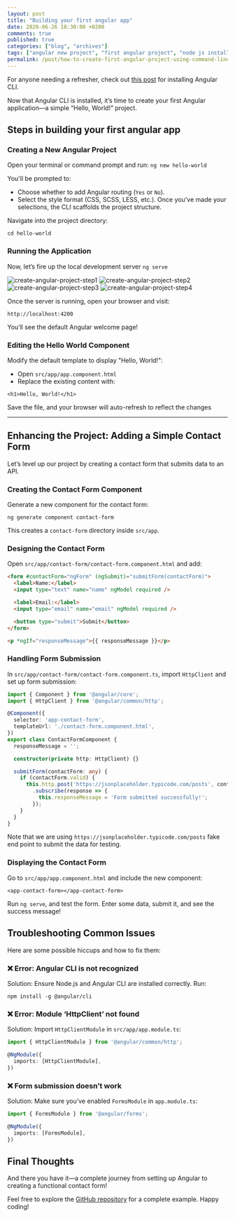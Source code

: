 ```yaml
---
layout: post
title: "Building your first angular app"
date: 2020-06-26 18:30:00 +0200
comments: true
published: true
categories: ["blog", "archives"]
tags: ["angular new project", "first angular project", "node js install", "npm"]
permalink: /post/how-to-create-first-angular-project-using-command-line-interface
---
```


For anyone needing a refresher, check out [this post](https://bluecomment.com/post/how-to-install-angular-cli) for installing Angular CLI.

Now that Angular CLI is installed, it’s time to create your first Angular application—a simple “Hello, World!” project.

## Steps in building your first angular app

### Creating a New Angular Project
Open your terminal or command prompt and run:
`ng new hello-world`

You'll be prompted to:
- Choose whether to add Angular routing (`Yes` or `No`).
- Select the style format (CSS, SCSS, LESS, etc.).
Once you've made your selections, the CLI scaffolds the project structure.

Navigate into the project directory:

`cd hello-world`

### Running the Application
Now, let’s fire up the local development server
`ng serve`

![create-angular-project-step1](/assets/img/posts/2020/06/create-angular-project-step1.jpg)
![create-angular-project-step2](/assets/img/posts/2020/06/create-angular-project-step2.jpg)
![create-angular-project-step3](/assets/img/posts/2020/06/create-angular-project-step3.jpg)
![create-angular-project-step4](/assets/img/posts/2020/06/create-angular-project-step4.jpg)

Once the server is running, open your browser and visit:

`http://localhost:4200`

You’ll see the default Angular welcome page!

### Editing the Hello World Component
Modify the default template to display "Hello, World!":
- Open `src/app/app.component.html`
- Replace the existing content with:

`<h1>Hello, World!</h1>`

Save the file, and your browser will auto-refresh to reflect the changes

---

## Enhancing the Project: Adding a Simple Contact Form

Let’s level up our project by creating a contact form that submits data to an API.

### Creating the Contact Form Component
Generate a new component for the contact form:

`ng generate component contact-form`

This creates a `contact-form` directory inside `src/app`.

### Designing the Contact Form
Open `src/app/contact-form/contact-form.component.html` and add:

```html
<form #contactForm="ngForm" (ngSubmit)="submitForm(contactForm)">
  <label>Name:</label>
  <input type="text" name="name" ngModel required />

  <label>Email:</label>
  <input type="email" name="email" ngModel required />

  <button type="submit">Submit</button>
</form>

<p *ngIf="responseMessage">{{ responseMessage }}</p>
```

### Handling Form Submission
In `src/app/contact-form/contact-form.component.ts`, import `HttpClient` and set up form submission:

```typescript
import { Component } from '@angular/core';
import { HttpClient } from '@angular/common/http';

@Component({
  selector: 'app-contact-form',
  templateUrl: './contact-form.component.html',
})
export class ContactFormComponent {
  responseMessage = '';

  constructor(private http: HttpClient) {}

  submitForm(contactForm: any) {
    if (contactForm.valid) {
      this.http.post('https://jsonplaceholder.typicode.com/posts', contactForm.value)
        .subscribe(response => {
          this.responseMessage = 'Form submitted successfully!';
        });
    }
  }
}
```
Note that we are using `https://jsonplaceholder.typicode.com/posts` fake end point to submit the data for testing.

### Displaying the Contact Form
Go to `src/app/app.component.html` and include the new component:

`<app-contact-form></app-contact-form>`

Run `ng serve`, and test the form. Enter some data, submit it, and see the success message!


## Troubleshooting Common Issues
Here are some possible hiccups and how to fix them:

### ❌ Error: Angular CLI is not recognized

Solution: Ensure Node.js and Angular CLI are installed correctly. Run:

`npm install -g @angular/cli`

### ❌ Error: Module ‘HttpClient’ not found

Solution: Import `HttpClientModule` in `src/app/app.module.ts`:

```typescript
import { HttpClientModule } from '@angular/common/http';

@NgModule({
  imports: [HttpClientModule],
})
```
### ❌ Form submission doesn’t work

Solution: Make sure you’ve enabled `FormsModule` in `app.module.ts`:

```typescript
import { FormsModule } from '@angular/forms';

@NgModule({
  imports: [FormsModule],
})
```

## Final Thoughts
And there you have it—a complete journey from setting up Angular to creating a functional contact form!

Feel free to explore the [GitHub repository](https://github.com/lijotech/hello-world-angular) for a complete example. Happy coding!